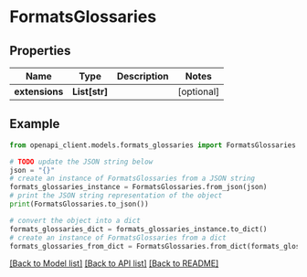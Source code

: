 # FormatsGlossaries


## Properties

Name | Type | Description | Notes
------------ | ------------- | ------------- | -------------
**extensions** | **List[str]** |  | [optional] 

## Example

```python
from openapi_client.models.formats_glossaries import FormatsGlossaries

# TODO update the JSON string below
json = "{}"
# create an instance of FormatsGlossaries from a JSON string
formats_glossaries_instance = FormatsGlossaries.from_json(json)
# print the JSON string representation of the object
print(FormatsGlossaries.to_json())

# convert the object into a dict
formats_glossaries_dict = formats_glossaries_instance.to_dict()
# create an instance of FormatsGlossaries from a dict
formats_glossaries_from_dict = FormatsGlossaries.from_dict(formats_glossaries_dict)
```
[[Back to Model list]](../README.md#documentation-for-models) [[Back to API list]](../README.md#documentation-for-api-endpoints) [[Back to README]](../README.md)


